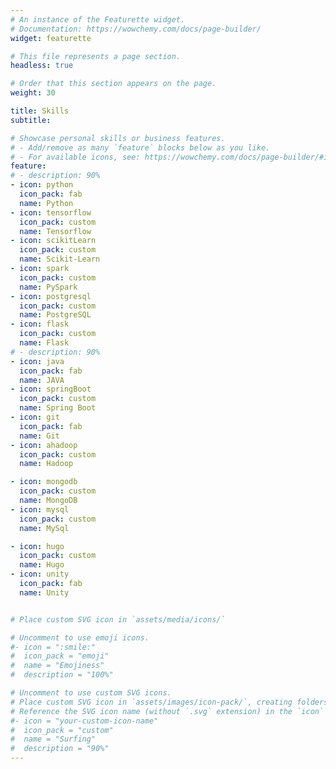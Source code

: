 ```yaml
---
# An instance of the Featurette widget.
# Documentation: https://wowchemy.com/docs/page-builder/
widget: featurette

# This file represents a page section.
headless: true

# Order that this section appears on the page.
weight: 30

title: Skills
subtitle:

# Showcase personal skills or business features.
# - Add/remove as many `feature` blocks below as you like.
# - For available icons, see: https://wowchemy.com/docs/page-builder/#icons
feature:
# - description: 90%
- icon: python
  icon_pack: fab
  name: Python
- icon: tensorflow
  icon_pack: custom
  name: Tensorflow
- icon: scikitLearn
  icon_pack: custom
  name: Scikit-Learn
- icon: spark
  icon_pack: custom
  name: PySpark
- icon: postgresql
  icon_pack: custom
  name: PostgreSQL
- icon: flask
  icon_pack: custom
  name: Flask
# - description: 90%
- icon: java
  icon_pack: fab
  name: JAVA
- icon: springBoot
  icon_pack: custom
  name: Spring Boot
- icon: git
  icon_pack: fab
  name: Git
- icon: ahadoop
  icon_pack: custom
  name: Hadoop

- icon: mongodb
  icon_pack: custom
  name: MongoDB
- icon: mysql
  icon_pack: custom
  name: MySql

- icon: hugo
  icon_pack: custom
  name: Hugo
- icon: unity
  icon_pack: fab
  name: Unity


# Place custom SVG icon in `assets/media/icons/` 

# Uncomment to use emoji icons.
#- icon = ":smile:"
#  icon_pack = "emoji"
#  name = "Emojiness"
#  description = "100%"  

# Uncomment to use custom SVG icons.
# Place custom SVG icon in `assets/images/icon-pack/`, creating folders if necessary.
# Reference the SVG icon name (without `.svg` extension) in the `icon` field.
#- icon = "your-custom-icon-name"
#  icon_pack = "custom"
#  name = "Surfing"
#  description = "90%"
---
```

